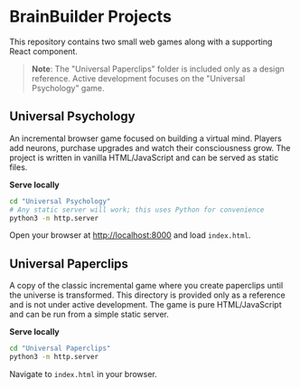 # BrainBuilder Projects

This repository contains two small web games along with a supporting React component.

> **Note**: The "Universal Paperclips" folder is included only as a design reference. Active development focuses on the "Universal Psychology" game.

## Universal Psychology

An incremental browser game focused on building a virtual mind.  Players add neurons, purchase upgrades and watch their consciousness grow.  The project is written in vanilla HTML/JavaScript and can be served as static files.

**Serve locally**

```bash
cd "Universal Psychology"
# Any static server will work; this uses Python for convenience
python3 -m http.server
```

Open your browser at <http://localhost:8000> and load `index.html`.

## Universal Paperclips

A copy of the classic incremental game where you create paperclips until the universe is transformed. This directory is provided only as a reference and is not under active development. The game is pure HTML/JavaScript and can be run from a simple static server.

**Serve locally**

```bash
cd "Universal Paperclips"
python3 -m http.server
```

Navigate to `index.html` in your browser.

